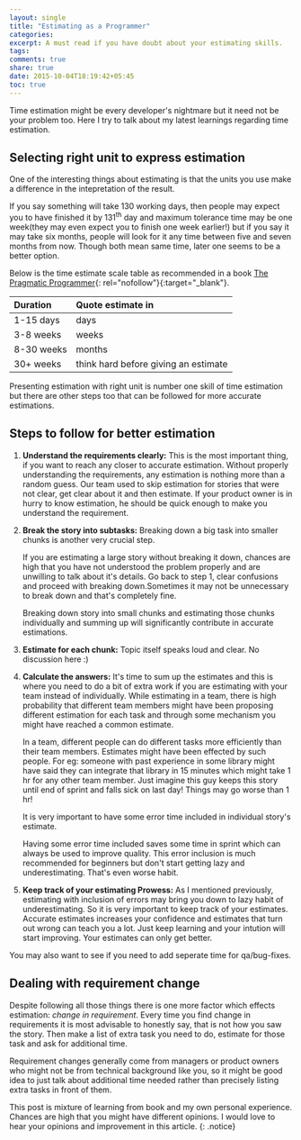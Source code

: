 ```yaml
---
layout: single
title: "Estimating as a Programmer"
categories:
excerpt: A must read if you have doubt about your estimating skills.
tags:
comments: true
share: true
date: 2015-10-04T18:19:42+05:45
toc: true
---
```


Time estimation might be every developer's nightmare but it need not be your problem too. Here I try to talk about my latest learnings regarding time estimation.

## Selecting right unit to express estimation

One of the interesting things about estimating is that the units you use make a difference in the intepretation of the result.

If you say something will take 130 working days, then people may expect you to have finished it by 131<sup>th</sup> day and maximum tolerance time may be one week(they may even expect you to finish one week earlier!) but if you say it may take six months, people will look for it any time between five and seven months from now. Though both mean same time, later one seems to be a better option.

Below is the time estimate scale table as recommended in a book [The Pragmatic Programmer](http://www.amazon.com/gp/product/020161622X?ie=UTF8&camp=1789&creativeASIN=020161622X&linkCode=xm2&tag=journey0a-20){: rel="nofollow"}{:target="_blank"}.

| Duration		| Quote estimate in 					|
|:------------- |:------------------------------------- |
| 1-15 days		| days   								|
| 3-8 weeks		| weeks   								|
| 8-30 weeks	| months								|
| 30+ weeks		| think hard before giving an estimate 	|

Presenting estimation with right unit is number one skill of time estimation but there are other steps too that can be followed for more accurate estimations.

## Steps to follow for better estimation

1. **Understand the requirements clearly:** This is the most important thing, if you want to reach any closer to accurate estimation. Without properly understanding the requirements, any estimation is nothing more than a random guess. Our team used to skip estimation for stories that were not clear, get clear about it and then estimate. If your product owner is in hurry to know estimation, he should be quick enough to make you understand the requirement.

2. **Break the story into subtasks:** Breaking down a big task into smaller chunks is another very crucial step.

	If you are estimating a large story without breaking it down, chances are high that you have not understood the problem properly and are unwilling to talk about it's details. Go back to step 1, clear confusions and proceed with breaking down.Sometimes it may not be unnecessary to break down and that's completely fine.

	Breaking down story into small chunks and estimating those chunks individually and summing up will significantly contribute in accurate estimations.

3. **Estimate for each chunk:** Topic itself speaks loud and clear. No discussion here :)

4. **Calculate the answers:** It's time to sum up the estimates and this is where you need to do a bit of extra work if you are estimating with your team instead of individually. While estimating in a team, there is high probability that different team members might have been proposing different estimation for each task and through some mechanism you might have reached a common estimate.

	In a team, different people can do different tasks more efficiently than their team members. Estimates might have been effected by such people. For eg: someone with past experience in some library might have said they can integrate that library in 15 minutes which might take 1 hr for any other team member. Just imagine this guy keeps this story until end of sprint and falls sick on last day! Things may go worse than 1 hr!

	It is very important to have some error time included in individual story's estimate.

	Having some error time included saves some time in sprint which can always be used to improve quality. This error inclusion is much recommended for beginners but don't start getting lazy and underestimating. That's even worse habit.

5. **Keep track of your estimating Prowess:** As I mentioned previously, estimating with inclusion of errors may bring you down to lazy habit of underestimating. So it is very important to keep track of your estimates. Accurate estimates increases your confidence and estimates that turn out wrong can teach you a lot. Just keep learning and your intution will start improving. Your estimates can only get better.

You may also want to see if you need to add seperate time for qa/bug-fixes.

## Dealing with requirement change

Despite following all those things there is one more factor which effects estimation: *change in requirement*. Every time you find change in requirements it is most advisable to honestly say, that is not how you saw the story. Then make a list of extra task you need to do, estimate for those task and ask for additional time.

Requirement changes generally come from managers or product owners who might not be from technical background like you, so it might be good idea to just talk about additional time needed rather than precisely listing extra tasks in front of them.

This post is mixture of learning from book and my own personal experience. Chances are high that you might have different opinions. I would love to hear your opinions and improvement in this article.
{: .notice}